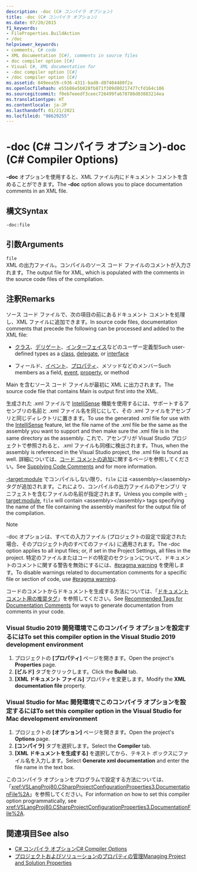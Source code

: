 ```yaml
---
description: -doc (C# コンパイラ オプション)
title: -doc (C# コンパイラ オプション)
ms.date: 07/20/2015
f1_keywords:
- FileProperties.BuildAction
- /doc
helpviewer_keywords:
- comments, C# code
- XML documentation [C#], comments in source files
- doc compiler option [C#]
- Visual C#, XML documentation for
- -doc compiler option [C#]
- /doc compiler option [C#]
ms.assetid: 849eea59-c936-4311-bad8-d07404480f2a
ms.openlocfilehash: e55b86e5b028fb871f309d80217477cfd164c106
ms.sourcegitcommit: f0eb7eeedf3ceec726499fa678786d03083214ea
ms.translationtype: HT
ms.contentlocale: ja-JP
ms.lasthandoff: 01/21/2021
ms.locfileid: "98629255"
---
```

# <a name="-doc-c-compiler-options"></a><span data-ttu-id="2cb33-103">-doc (C# コンパイラ オプション)</span><span class="sxs-lookup"><span data-stu-id="2cb33-103">-doc (C# Compiler Options)</span></span>

<span data-ttu-id="2cb33-104">**-doc** オプションを使用すると、XML ファイル内にドキュメント コメントを含めることができます。</span><span class="sxs-lookup"><span data-stu-id="2cb33-104">The **-doc** option allows you to place documentation comments in an XML file.</span></span>  
  
## <a name="syntax"></a><span data-ttu-id="2cb33-105">構文</span><span class="sxs-lookup"><span data-stu-id="2cb33-105">Syntax</span></span>  
  
```console  
-doc:file  
```  
  
## <a name="arguments"></a><span data-ttu-id="2cb33-106">引数</span><span class="sxs-lookup"><span data-stu-id="2cb33-106">Arguments</span></span>  

 `file`  
 <span data-ttu-id="2cb33-107">XML の出力ファイル。コンパイルのソース コード ファイルのコメントが入力されます。</span><span class="sxs-lookup"><span data-stu-id="2cb33-107">The output file for XML, which is populated with the comments in the source code files of the compilation.</span></span>  
  
## <a name="remarks"></a><span data-ttu-id="2cb33-108">注釈</span><span class="sxs-lookup"><span data-stu-id="2cb33-108">Remarks</span></span>  

 <span data-ttu-id="2cb33-109">ソース コード ファイルで、次の項目の前にあるドキュメント コメントを処理し、XML ファイルに追加できます。</span><span class="sxs-lookup"><span data-stu-id="2cb33-109">In source code files, documentation comments that precede the following can be processed and added to the XML file:</span></span>  
  
- <span data-ttu-id="2cb33-110">[クラス](../keywords/class.md)、[デリゲート](../builtin-types/reference-types.md#the-delegate-type)、[インターフェイス](../keywords/interface.md)などのユーザー定義型</span><span class="sxs-lookup"><span data-stu-id="2cb33-110">Such user-defined types as a [class](../keywords/class.md), [delegate](../builtin-types/reference-types.md#the-delegate-type), or [interface](../keywords/interface.md)</span></span>  
  
- <span data-ttu-id="2cb33-111">フィールド、[イベント](../keywords/event.md)、[プロパティ](../../programming-guide/classes-and-structs/using-properties.md)、メソッドなどのメンバー</span><span class="sxs-lookup"><span data-stu-id="2cb33-111">Such members as a field, [event](../keywords/event.md), [property](../../programming-guide/classes-and-structs/using-properties.md), or method</span></span>  
  
 <span data-ttu-id="2cb33-112">Main を含むソース コード ファイルが最初に XML に出力されます。</span><span class="sxs-lookup"><span data-stu-id="2cb33-112">The source code file that contains Main is output first into the XML.</span></span>  
  
 <span data-ttu-id="2cb33-113">生成された .xml ファイルで [IntelliSense](/visualstudio/ide/using-intellisense) 機能を使用するには、サポートするアセンブリの名前と .xml ファイル名を同じにして、その .xml ファイルをアセンブリと同じディレクトリに置きます。</span><span class="sxs-lookup"><span data-stu-id="2cb33-113">To use the generated .xml file for use with the [IntelliSense](/visualstudio/ide/using-intellisense) feature, let the file name of the .xml file be the same as the assembly you want to support and then make sure the .xml file is in the same directory as the assembly.</span></span> <span data-ttu-id="2cb33-114">これで、アセンブリが Visual Studio プロジェクトで参照されると、.xml ファイルも同様に検出されます。</span><span class="sxs-lookup"><span data-stu-id="2cb33-114">Thus, when the assembly is referenced in the Visual Studio project, the .xml file is found as well.</span></span> <span data-ttu-id="2cb33-115">詳細については、[コード コメントの追加](/visualstudio/ide/reference/generate-xml-documentation-comments)に関するページを参照してください。</span><span class="sxs-lookup"><span data-stu-id="2cb33-115">See [Supplying Code Comments](/visualstudio/ide/reference/generate-xml-documentation-comments) and for more information.</span></span>  
  
 <span data-ttu-id="2cb33-116">[-target:module](./target-module-compiler-option.md) でコンパイルしない限り、`file` には \<assembly>\</assembly> タグが追加されます。これにより、コンパイルの出力ファイルのアセンブリ マニフェストを含むファイルの名前が指定されます。</span><span class="sxs-lookup"><span data-stu-id="2cb33-116">Unless you compile with [-target:module](./target-module-compiler-option.md), `file` will contain \<assembly>\</assembly> tags specifying the name of the file containing the assembly manifest for the output file of the compilation.</span></span>  
  
> [!NOTE]
> <span data-ttu-id="2cb33-117">-doc オプションは、すべての入力ファイル (プロジェクトの設定で設定された場合、そのプロジェクト内のすべてのファイル) に適用されます。</span><span class="sxs-lookup"><span data-stu-id="2cb33-117">The -doc option applies to all input files; or, if set in the Project Settings, all files in the project.</span></span> <span data-ttu-id="2cb33-118">特定のファイルまたはコードの特定のセクションについて、ドキュメントのコメントに関する警告を無効にするには、[#pragma warning](../preprocessor-directives/preprocessor-pragma-warning.md) を使用します。</span><span class="sxs-lookup"><span data-stu-id="2cb33-118">To disable warnings related to documentation comments for a specific file or section of code, use [#pragma warning](../preprocessor-directives/preprocessor-pragma-warning.md).</span></span>  
  
 <span data-ttu-id="2cb33-119">コードのコメントからドキュメントを生成する方法については、「[ドキュメント コメント用の推奨タグ](../../programming-guide/xmldoc/recommended-tags-for-documentation-comments.md)」を参照してください。</span><span class="sxs-lookup"><span data-stu-id="2cb33-119">See [Recommended Tags for Documentation Comments](../../programming-guide/xmldoc/recommended-tags-for-documentation-comments.md) for ways to generate documentation from comments in your code.</span></span>  
  
### <a name="to-set-this-compiler-option-in-the-visual-studio-2019-development-environment"></a><span data-ttu-id="2cb33-120">Visual Studio 2019 開発環境でこのコンパイラ オプションを設定するには</span><span class="sxs-lookup"><span data-stu-id="2cb33-120">To set this compiler option in the Visual Studio 2019 development environment</span></span>  

1. <span data-ttu-id="2cb33-121">プロジェクトの **[プロパティ]** ページを開きます。</span><span class="sxs-lookup"><span data-stu-id="2cb33-121">Open the project's **Properties** page.</span></span>  
2. <span data-ttu-id="2cb33-122">**[ビルド]** タブをクリックします。</span><span class="sxs-lookup"><span data-stu-id="2cb33-122">Click the **Build** tab.</span></span>
3. <span data-ttu-id="2cb33-123">**[XML ドキュメント ファイル]** プロパティを変更します。</span><span class="sxs-lookup"><span data-stu-id="2cb33-123">Modify the **XML documentation file** property.</span></span>
  
### <a name="to-set-this-compiler-option-in-the-visual-studio-for-mac-development-environment"></a><span data-ttu-id="2cb33-124">Visual Studio for Mac 開発環境でこのコンパイラ オプションを設定するには</span><span class="sxs-lookup"><span data-stu-id="2cb33-124">To set this compiler option in the Visual Studio for Mac development environment</span></span>  
  
1. <span data-ttu-id="2cb33-125">プロジェクトの **[オプション]** ページを開きます。</span><span class="sxs-lookup"><span data-stu-id="2cb33-125">Open the project's **Options** page.</span></span>
2. <span data-ttu-id="2cb33-126">**[コンパイラ]** タブを選択します。</span><span class="sxs-lookup"><span data-stu-id="2cb33-126">Select the **Compiler** tab.</span></span>
3. <span data-ttu-id="2cb33-127">**[XML ドキュメントを生成する]** を選択してから、テキスト ボックスにファイル名を入力します。</span><span class="sxs-lookup"><span data-stu-id="2cb33-127">Select **Generate xml documentation** and enter the file name in the text box.</span></span>

<span data-ttu-id="2cb33-128">このコンパイラ オプションをプログラムで設定する方法については、「<xref:VSLangProj80.CSharpProjectConfigurationProperties3.DocumentationFile%2A>」を参照してください。</span><span class="sxs-lookup"><span data-stu-id="2cb33-128">For information on how to set this compiler option programmatically, see <xref:VSLangProj80.CSharpProjectConfigurationProperties3.DocumentationFile%2A>.</span></span>  
  
## <a name="see-also"></a><span data-ttu-id="2cb33-129">関連項目</span><span class="sxs-lookup"><span data-stu-id="2cb33-129">See also</span></span>

- [<span data-ttu-id="2cb33-130">C# コンパイラ オプション</span><span class="sxs-lookup"><span data-stu-id="2cb33-130">C# Compiler Options</span></span>](./index.md)
- [<span data-ttu-id="2cb33-131">プロジェクトおよびソリューションのプロパティの管理</span><span class="sxs-lookup"><span data-stu-id="2cb33-131">Managing Project and Solution Properties</span></span>](/visualstudio/ide/managing-project-and-solution-properties)
